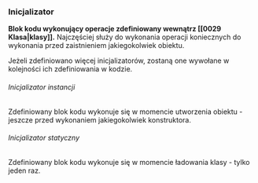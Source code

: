 ### Inicjalizator
**Blok kodu wykonujący operacje zdefiniowany wewnątrz [[0029 Klasa|klasy]].** Najczęściej służy do wykonania operacji koniecznych do wykonania przed zaistnieniem jakiegokolwiek obiektu.

Jeżeli zdefiniowano więcej inicjalizatorów, zostaną one wywołane w kolejności ich zdefiniowania w kodzie.

###### Inicjalizator instancji
Zdefiniowany blok kodu wykonuje się w momencie utworzenia obiektu - jeszcze przed wykonaniem jakiegokolwiek konstruktora.

###### Inicjalizator statyczny
Zdefiniowany blok kodu wykonuje się w momencie ładowania klasy - tylko jeden raz. 